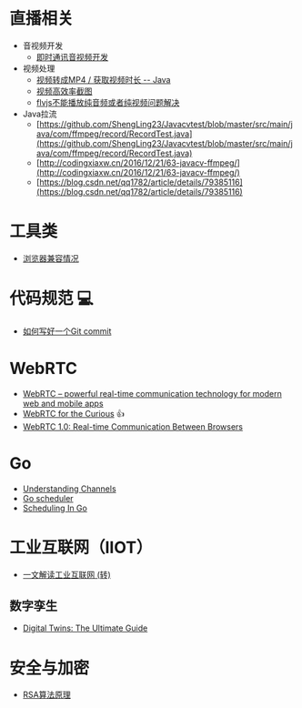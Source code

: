 # 直播相关

* 音视频开发
  * [即时通讯音视频开发](http://www.52im.net/thread-228-1-1.html)
* 视频处理
  * [视频转成MP4 / 获取视频时长 -- Java](https://blog.csdn.net/jl19861101/article/details/94555851)
  * [视频高效率截图](https://blog.csdn.net/SUNbrightness/article/details/87258638)
  * [flvjs不能播放纯音频或者纯视频问题解决](https://wikimore.github.io/2017/04/29/flv-and-flvjs/)
* Java拉流
  * [https://github.com/ShengLing23/Javacvtest/blob/master/src/main/java/com/ffmpeg/record/RecordTest.java](https://github.com/ShengLing23/Javacvtest/blob/master/src/main/java/com/ffmpeg/record/RecordTest.java)
  * [http://codingxiaxw.cn/2016/12/21/63-javacv-ffmpeg/](http://codingxiaxw.cn/2016/12/21/63-javacv-ffmpeg/)
  * [https://blog.csdn.net/qq1782/article/details/79385116](https://blog.csdn.net/qq1782/article/details/79385116)

# 工具类

* [浏览器兼容情况](https://caniuse.com/)

# 代码规范 :computer:

* [如何写好一个Git commit](https://chris.beams.io/posts/git-commit/)

# WebRTC

* [WebRTC – powerful real-time communication technology for modern web and mobile apps](https://ekobit.com/blog/webrtc-powerful-real-time-communication-technology-for-modern-web-and-mobile-apps/)
* [WebRTC for the Curious](https://webrtcforthecurious.com/) :thumbsup:
* [WebRTC 1.0: Real-time Communication Between Browsers](https://w3c.github.io/webrtc-pc/)

# Go

* [Understanding Channels](https://speakerdeck.com/kavya719/understanding-channels)
* [Go scheduler](https://assets.ctfassets.net/oxjq45e8ilak/48lwQdnyDJr2O64KUsUB5V/5d8343da0119045c4b26eb65a83e786f/100545_516729073_DMITRII_VIUKOV_Go_scheduler_Implementing_language_with_lightweight_concurrency.pdf)
* [Scheduling In Go](https://www.ardanlabs.com/blog/2018/08/scheduling-in-go-part1.html)

# 工业互联网（IIOT）

* [一文解读工业互联网 (转)](https://www.cnblogs.com/IT-Evan/p/12142286.html)

## 数字孪生

* [Digital Twins: The Ultimate Guide](https://xmpro.com/digital-twins-the-ultimate-guide/)

# 安全与加密

* [RSA算法原理](http://static.kancloud.cn/kancloud/rsa_algorithm/48493)
